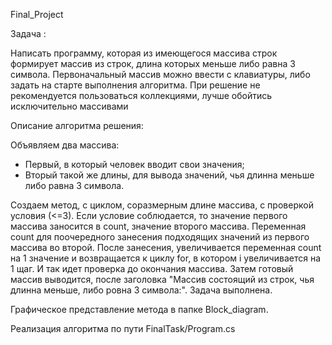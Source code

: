 Final_Project

Задача :

Написать программу, которая из имеющегося массива строк формирует массив из строк, длина которых меньше либо равна 3 символа. Первоначальный массив можно ввести с клавиатуры, либо задать на старте выполнения алгоритма. При решение не рекомендуется пользоваться коллекциями, лучше обойтись исключительно массивами

Описание алгоритма решения:

Объявляем два массива:
 - Первый, в который человек вводит свои значения;
 - Вторый такой же длины, для вывода значений, чья длинна меньше либо равна 3 символа. 

Создаем метод, с циклом, соразмерным длине массива, с проверкой условия (<=3). Если условие соблюдается, то значение первого массива заносится в count, значение второго массива. Переменная count для поочередного занесения подходящих значений из первого массива во второй. После занесения, увеличивается переменная count на 1 значение и возвращается к циклу for, в котором i увеличивается на 1 щаг. И так идет проверка до окончания массива.
Затем готовый массив выводится, после заголовка "Массив состоящий из строк, чья длинна меньше, либо ровна 3 символа:". Задача выполнена.

Графическое представление метода в папке Block_diagram.

Реализация алгоритма по пути FinalTask/Program.cs